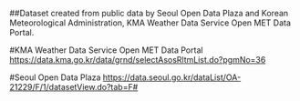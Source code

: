 ##Dataset created from public data by Seoul Open Data Plaza and Korean Meteorological Administration, KMA Weather Data Service Open MET Data Portal.

#KMA Weather Data Service Open MET Data Portal
https://data.kma.go.kr/data/grnd/selectAsosRltmList.do?pgmNo=36

#Seoul Open Data Plaza
https://data.seoul.go.kr/dataList/OA-21229/F/1/datasetView.do?tab=F#
